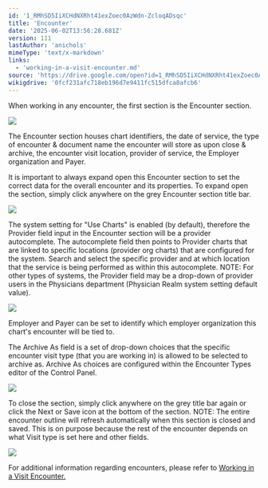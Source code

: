 ```yaml
---
id: '1_RMhSD5IiXCHdNXRht41exZoec0AzWdn-ZcloqADsqc'
title: 'Encounter'
date: '2025-06-02T13:56:28.681Z'
version: 111
lastAuthor: 'anichols'
mimeType: 'text/x-markdown'
links:
  - 'working-in-a-visit-encounter.md'
source: 'https://drive.google.com/open?id=1_RMhSD5IiXCHdNXRht41exZoec0AzWdn-ZcloqADsqc'
wikigdrive: '0fcf231afc718eb196d7e9411fc515dfca8afcb6'
---
```

When working in any encounter, the first section is the Encounter section.

![](../encounter.assets/6d9525c8fc3f0adeb32afeee6271314a.png)

The Encounter section houses chart identifiers, the date of service, the type of encounter & document name the encounter will store as upon close & archive, the encounter visit location, provider of service, the Employer organization and Payer.

It is important to always expand open this Encounter section to set the correct data for the overall encounter and its properties.  To expand open the section, simply click anywhere on the grey Encounter section title bar.

![](../encounter.assets/67565a527f7e95b0edbc05eb2a079111.png)

The system setting for "Use Charts" is enabled (by default), therefore the Provider field input in the Encounter  section will be a provider autocomplete. The autocomplete field then points to Provider charts that are linked to specific locations (provider org charts) that are configured for the system.  Search and select the specific provider and at which location that the service is being performed as within this autocomplete.  NOTE: For other types of systems, the Provider field may be a drop-down of provider users in the Physicians department (Physician Realm system setting default value).

![](../encounter.assets/390d2847c0d6388f131f3b546db55658.png)

Employer and Payer can be set to identify which employer organization this chart's encounter will be tied to.

The Archive As field is a set of drop-down choices that the specific encounter visit type (that you are working in) is allowed to be selected to archive as.  Archive As choices are configured within the Encounter Types editor of the Control Panel.

![](../encounter.assets/e6e4bcd1e1a14f563f550ff2a5101194.png)

To close the section, simply click anywhere on the grey title bar again or click the Next or Save icon at the bottom of the section.  NOTE: The entire encounter outline will refresh automatically when this section is closed and saved.  This is on purpose because the rest of the encounter depends on what Visit type is set here and other fields.

![](../encounter.assets/fe71bd261ded5dc11bc6a081f3ccb3be.png)

For additional information regarding encounters, please refer to [Working in a Visit Encounter.](working-in-a-visit-encounter.md)
